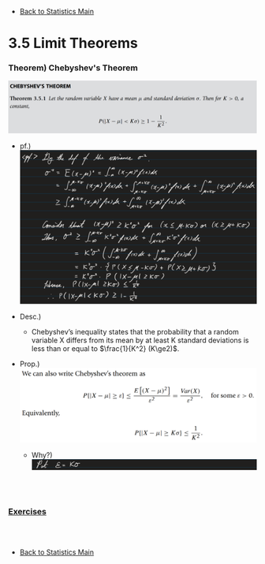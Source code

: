 * [Back to Statistics Main](../../main.md)

# 3.5 Limit Theorems 
### Theorem) Chebyshev's Theorem
![](images/001.png)
- pf.)   
  ![](images/002.png)

- Desc.)
  - Chebyshev’s inequality states that the probability that a random variable X differs from its mean by at least K standard deviations is less than or equal to $\frac{1}{K^2} (K\ge2)$.

- Prop.)   
  ![](images/003.png)
  - Why?)   
    ![](images/004.png)

<br><br>

### [Exercises](./exercises.md)

<br><br>

* [Back to Statistics Main](../../main.md)